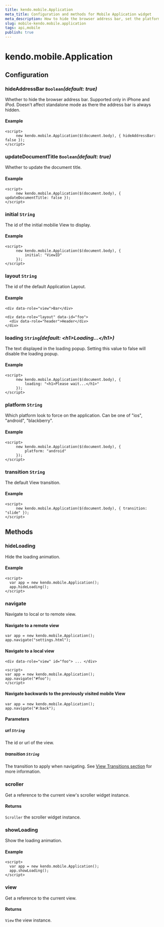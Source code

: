 ```yaml
---
title: kendo.mobile.Application
meta_title: Configuration and methods for Mobile Application widget
meta_description: How to hide the browser address bar, set the platform which will force on the application, hide/show a loading animation and more in Kendo UI Mobile Application widget.
slug: mobile-kendo.mobile.application
tags: api,mobile
publish: true
---
```


# kendo.mobile.Application

## Configuration

### hideAddressBar `Boolean`*(default: true)*

Whether to hide the browser address bar. Supported only in iPhone and iPod. Doesn't affect standalone mode as there the address bar is always hidden.

#### Example
    <script>
         new kendo.mobile.Application($(document.body), { hideAddressBar: false });
    </script>

### updateDocumentTitle `Boolean`*(default: true)*

Whether to update the document title.

#### Example
    <script>
         new kendo.mobile.Application($(document.body), { updateDocumentTitle: false });
    </script>

### initial `String`

 The id of the initial mobilie View to display.

#### Example

    <script>
         new kendo.mobile.Application($(document.body), {
             initial: "ViewID"
         });
    </script>

### layout `String`

 The id of the default Application Layout.

#### Example

    <div data-role="view">Bar</div>

    <div data-role="layout" data-id="foo">
      <div data-role="header">Header</div>
    </div>

### loading `String`*(default: &lt;h1&gt;Loading...&lt;/h1&gt;)*

 The text displayed in the loading popup. Setting this value to false will disable the loading popup.

#### Example
    <script>
         new kendo.mobile.Application($(document.body), {
             loading: "<h1>Please wait...</h1>"
         });
    </script>

### platform `String`

 Which platform look to force on the application. Can be one of "ios", "android", "blackberry".

#### Example

    <script>
         new kendo.mobile.Application($(document.body), {
             platform: "android"
         });
    </script>

### transition `String`

 The default View transition.

#### Example

    <script>
         new kendo.mobile.Application($(document.body), { transition: "slide" });
    </script>

## Methods

### hideLoading

Hide the loading animation.

#### Example

    <script>
      var app = new kendo.mobile.Application();
      app.hideLoading();
    </script>

### navigate

Navigate to local or to remote view.

#### Navigate to a remote view

    var app = new kendo.mobile.Application();
    app.navigate("settings.html");

#### Navigate to a local view

    <div data-role="view" id="foo"> ... </div>

    <script>
    var app = new kendo.mobile.Application();
    app.navigate("#foo");
    </script>

#### Navigate backwards to the previously visited mobile View

    var app = new kendo.mobile.Application();
    app.navigate("#:back");

#### Parameters

##### url `String`

The id or url of the view.

##### transition `String`

The transition to apply when navigating. See [View Transitions section](/getting-started/mobile/application#view-transitions) for more information.

### scroller

Get a reference to the current view's scroller widget instance.

#### Returns

`Scroller` the scroller widget instance.

### showLoading

Show the loading animation.

#### Example

    <script>
      var app = new kendo.mobile.Application();
      app.showLoading();
    </script>

### view

Get a reference to the current view.

#### Returns

`View` the view instance.
